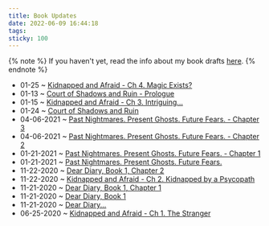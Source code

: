 ```yaml
---
title: Book Updates
date: 2022-06-09 16:44:18
tags: 
sticky: 100
---
```

{% note %}
If you haven't yet, read the info about my book drafts [here](/books).
{% endnote %}

* 01-25 ~ [Kidnapped and Afraid - Ch 4. Magic Exists?](/books/kidnapped-and-afraid/4)
* 01-13 ~ [Court of Shadows and Ruin - Prologue](/books/court-of-shadows-and-ruin/0)
* 01-15 ~ [Kidnapped and Afraid - Ch 3. Intriguing...](/books/kidnapped-and-afraid/1)
* 01-24 ~ [Court of Shadows and Ruin](/books/court-of-shadows-and-ruin)
* 04-06-2021 ~ [Past Nightmares. Present Ghosts. Future Fears. - Chapter 3](/books/past-nightmares-present-ghosts-future-fears/3)<!-- more -->
* 04-06-2021 ~ [Past Nightmares. Present Ghosts. Future Fears. - Chapter 2](/books/past-nightmares-present-ghosts-future-fears/2)
* 01-21-2021 ~ [Past Nightmares. Present Ghosts. Future Fears. - Chapter 1](/books/past-nightmares-present-ghosts-future-fears/1)
* 01-21-2021 ~ [Past Nightmares. Present Ghosts. Future Fears.](/books/past-nightmares-present-ghosts-future-fears)
* 11-22-2020 ~ [Dear Diary, Book 1, Chapter 2](/books/dear-diary/book-1/1-1)
* 11-22-2020 ~ [Kidnapped and Afraid - Ch 2. Kidnapped by a Psycopath](/books/kidnapped-and-afraid/1)
* 11-21-2020 ~ [Dear Diary, Book 1, Chapter 1](/books/dear-diary/book-1/1-1)
* 11-21-2020 ~ [Dear Diary, Book 1](/books/dear-diary/book-1)
* 11-21-2020 ~ [Dear Diary...](/books/dear-diary)
* 06-25-2020 ~ [Kidnapped and Afraid - Ch 1. The Stranger](/books/kidnapped-and-afraid/1)
